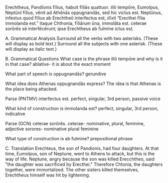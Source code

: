 Erechtheus, Pandīonis fīlius, habuit fīliās quattuor. illō tempōre, Eumolpus, Neptūnī fīlius, vēnit ad Athēnās oppugnandās, sed hic victus est. Neptūnus, infestus quod fīlius ab Erechtheō interfectus est, dīxit “Erecthei fīlia immolanda est.” itaque Chthonia, fīliārum ūna, immolāta est. ceterae sorōrēs sē interfēcērunt; ipse Erechtheus ab fulmine ictus est.

A. Grammatical Analysis
Surround all the verbs with two asterisks. (These will display as bold text.) Surround all the subjects with one asterisk. (These will display as italic text.)

B. Grammatical Questions
What case is the phrase illō tempōre and why is it in that case?
ablative- it is about the exact moment 

What part of speech is oppugnandās?
gerundive

What idea does Athenas oppugnandās express?
The idea is that Athenas is the place being attacked.

Parse (PNTMV) interfectus est.
perfect, singular, 3rd person, passive voice

What kind of construction is immolanda est?
perfect, singular, 3rd person, indicative

Parse (GCN) ceterae sorōrēs.
ceterae- nominative, plural, feminine, adjective
sorores- nominative plural feminine

What type of construction is ab fulmine?
prepositional phrase

C. Translation
Erechteus, the son of Pandionis, had four daughters. At that time, Eumolpus, son of Neptune, went to Athens to attack, but this is the way of life. Neptune, angry because the son was killed Erecchtheo, said "the daughter was sacrificed by Erecthei." Therefore Chtonia, the daughters together, were immortalized. The other sisters killed themselves, Erechtheus himself was hit by lightening. 
